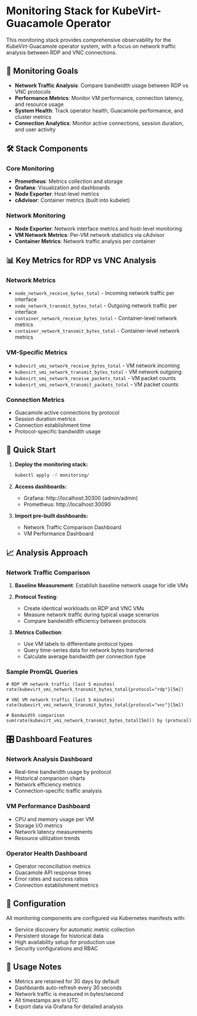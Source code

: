 # Monitoring Stack for KubeVirt-Guacamole Operator

This monitoring stack provides comprehensive observability for the KubeVirt-Guacamole operator system, with a focus on network traffic analysis between RDP and VNC connections.

## 🎯 Monitoring Goals

- **Network Traffic Analysis**: Compare bandwidth usage between RDP vs VNC protocols
- **Performance Metrics**: Monitor VM performance, connection latency, and resource usage
- **System Health**: Track operator health, Guacamole performance, and cluster metrics
- **Connection Analytics**: Monitor active connections, session duration, and user activity

## 🛠️ Stack Components

### Core Monitoring
- **Prometheus**: Metrics collection and storage
- **Grafana**: Visualization and dashboards
- **Node Exporter**: Host-level metrics
- **cAdvisor**: Container metrics (built into kubelet)

### Network Monitoring
- **Node Exporter**: Network interface metrics and host-level monitoring
- **VM Network Metrics**: Per-VM network statistics via cAdvisor
- **Container Metrics**: Network traffic analysis per container

## 📊 Key Metrics for RDP vs VNC Analysis

### Network Metrics
- `node_network_receive_bytes_total` - Incoming network traffic per interface
- `node_network_transmit_bytes_total` - Outgoing network traffic per interface
- `container_network_receive_bytes_total` - Container-level network metrics
- `container_network_transmit_bytes_total` - Container-level network metrics

### VM-Specific Metrics
- `kubevirt_vmi_network_receive_bytes_total` - VM network incoming
- `kubevirt_vmi_network_transmit_bytes_total` - VM network outgoing
- `kubevirt_vmi_network_receive_packets_total` - VM packet counts
- `kubevirt_vmi_network_transmit_packets_total` - VM packet counts

### Connection Metrics
- Guacamole active connections by protocol
- Session duration metrics
- Connection establishment time
- Protocol-specific bandwidth usage

## 🚀 Quick Start

1. **Deploy the monitoring stack:**
   ```bash
   kubectl apply -f monitoring/
   ```

2. **Access dashboards:**
   - Grafana: http://localhost:30300 (admin/admin)
   - Prometheus: http://localhost:30090

3. **Import pre-built dashboards:**
   - Network Traffic Comparison Dashboard
   - VM Performance Dashboard

## 📈 Analysis Approach

### Network Traffic Comparison
1. **Baseline Measurement**: Establish baseline network usage for idle VMs
2. **Protocol Testing**: 
   - Create identical workloads on RDP and VNC VMs
   - Measure network traffic during typical usage scenarios
   - Compare bandwidth efficiency between protocols

3. **Metrics Collection**:
   - Use VM labels to differentiate protocol types
   - Query time-series data for network bytes transferred
   - Calculate average bandwidth per connection type

### Sample PromQL Queries
```promql
# RDP VM network traffic (last 5 minutes)
rate(kubevirt_vmi_network_transmit_bytes_total{protocol="rdp"}[5m])

# VNC VM network traffic (last 5 minutes)  
rate(kubevirt_vmi_network_transmit_bytes_total{protocol="vnc"}[5m])

# Bandwidth comparison
sum(rate(kubevirt_vmi_network_transmit_bytes_total[5m])) by (protocol)
```

## 🎛️ Dashboard Features

### Network Analysis Dashboard
- Real-time bandwidth usage by protocol
- Historical comparison charts
- Network efficiency metrics
- Connection-specific traffic analysis

### VM Performance Dashboard
- CPU and memory usage per VM
- Storage I/O metrics
- Network latency measurements
- Resource utilization trends

### Operator Health Dashboard
- Operator reconciliation metrics
- Guacamole API response times
- Error rates and success ratios
- Connection establishment metrics

## 🔧 Configuration

All monitoring components are configured via Kubernetes manifests with:
- Service discovery for automatic metric collection
- Persistent storage for historical data
- High availability setup for production use
- Security configurations and RBAC

## 📝 Usage Notes

- Metrics are retained for 30 days by default
- Dashboards auto-refresh every 30 seconds
- Network traffic is measured in bytes/second
- All timestamps are in UTC
- Export data via Grafana for detailed analysis
